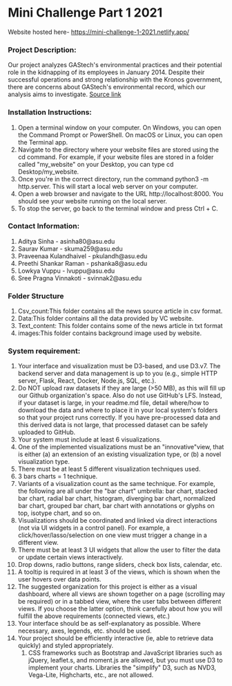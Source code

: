 # Mini Challenge Part 1 2021

Website hosted here- https://mini-challenge-1-2021.netlify.app/


<h3>Project Description:    </h3>
Our project analyzes GAStech's environmental practices and their potential role in the kidnapping of its employees in January 2014. Despite their successful operations and strong relationship with the Kronos government, there are concerns about GAStech's environmental record, which our analysis aims to investigate.
<a href="https://vast-challenge.github.io/2021/description.html">Source link</a>

<h3>Installation  Instructions:  </h3>
<ol>
<li>Open a terminal window on your computer. On Windows, you can open the Command Prompt or PowerShell. On macOS or Linux, you can open the Terminal app.</li>
<li>Navigate to the directory where your website files are stored using the cd command. For example, if your website files are stored in a folder called "my_website" on your Desktop, you can type cd Desktop/my_website.</li>
<li>Once you're in the correct directory, run the command python3 -m http.server. This will start a local web server on your computer.</li>
<li>Open a web browser and navigate to the URL http://localhost:8000. You should see your website running on the local server.</li>
<li>To stop the server, go back to the terminal window and press Ctrl + C.</li>
</ol>

<h3>Contact Information:   </h3>
<ol>
<li>Aditya Sinha - asinha80@asu.edu</li>
<li>Saurav Kumar - skuma259@asu.edu</li>
<li>Praveenaa Kulandhaivel - pkulandh@asu.edu</li>
<li>Preethi Shankar Raman - pshanka8@asu.edu</li>
<li>Lowkya Vuppu - lvuppu@asu.edu</li>
<li>Sree Pragna Vinnakoti - svinnak2@asu.edu</li>
</ol>

<h3>Folder Structure</h3>
<ol>
<li>Csv_count:This folder contains all the news source article in csv format.</li>
<li>Data:This folder contains all the data provided by VC website.</li>
<li>Text_content: This folder contains some of the news article in txt format</li>
<li>images:This folder contains background image used by website.</li>
</ol>

<h3>System requirement:</h3>
<ol>
<li>Your interface and visualization must be D3-based, and use D3.v7. The backend server and data management is up to you (e.g., simple HTTP server, Flask, React, Docker, Node.js, SQL, etc.).</li>
<li>Do NOT upload raw datasets if they are large (>50 MB), as this will fill up our Github organization's space. Also do not use GitHub's LFS. Instead, if your dataset is large, in your readme.md file, detail where/how to download the data and where to place it in your local system's folders so that your project runs correctly. If you have pre-processed data and this derived data is not large, that processed dataset can be safely uploaded to GitHub.</li>
<li>Your system must include at least 6 visualizations.
    <li>One of the implemented visualizations must be an "innovative"view, that is either (a) an extension of an existing visualization type, or (b) a novel visualization type.</li></li>
<li>There must be at least 5 different visualization techniques used.
    <li>3 bars charts = 1 technique.</li>
    <li>Variants of a visualization count as the same technique. For example, the following are all under the "bar chart" umbrella: bar chart, stacked bar chart, radial bar chart, histogram, diverging bar chart, normalized bar chart, grouped bar chart, bar chart with annotations or glyphs on top, isotype chart, and so on.</li></li>
<li>Visualizations should be coordinated and linked via direct interactions (not via UI widgets in a control panel). For example, a click/hover/lasso/selection on one view must trigger a change in a different view.</li>
<li>There must be at least 3 UI widgets that allow the user to filter the data or update certain views interactively.
    <li>Drop downs, radio buttons, range sliders, check box lists, calendar, etc.</li></li>

<li>A tooltip is required in at least 3 of the views, which is shown when the user hovers over data points.</li>
<li>The suggested organization for this project is either as a visual dashboard, where all views are shown together on a page (scrolling may be required) or in a tabbed view, where the user tabs between different views. If you choose the latter option, think carefully about how you will fulfill the above requirements (connected views, etc.)</li>
<li>Your interface  should be as self-explanatory as possible. Where necessary, axes, legends, etc. should be used.</li>
<li>Your project should be efficiently interactive (ie, able to retrieve data quickly) and styled appropriately.  
    <ol><li>CSS frameworks such as Bootstrap and JavaScript libraries such as jQuery, leaflet.s, and moment.js are allowed, but you must use D3 to implement your charts. Libraries the "simplify" D3, such as NVD3, Vega-Lite, Highcharts, etc., are not allowed.
    </li>
    </ol>
</li>
</ol>

